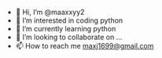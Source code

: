 - 👋 Hi, I’m @maaxxyy2
- 👀 I’m interested in coding python 
- 🌱 I’m currently learning python 
- 💞️ I’m looking to collaborate on ...
- 📫 How to reach me maxj1699@gmail.com
<!---
maaxxyy2/maaxxyy2 is a ✨ special ✨ repository because its `README.md` (this file) appears on your GitHub profile.
You can click the Preview link to take a look at your changes.
--->
